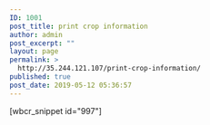 ```yaml
---
ID: 1001
post_title: print crop information
author: admin
post_excerpt: ""
layout: page
permalink: >
  http://35.244.121.107/print-crop-information/
published: true
post_date: 2019-05-12 05:36:57
---
```

[wbcr_snippet id="997"]